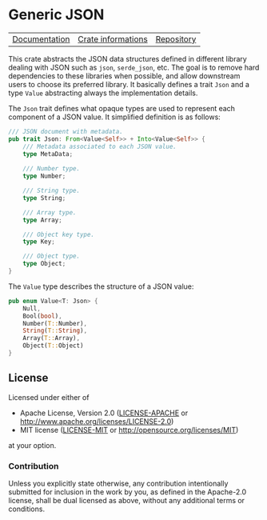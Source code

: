 # Generic JSON

<table><tr>
	<td><a href="https://docs.rs/generic-json">Documentation</a></td>
	<td><a href="https://crates.io/crates/generic-json">Crate informations</a></td>
	<td><a href="https://github.com/timothee-haudebourg/generic-json">Repository</a></td>
</tr></table>

This crate abstracts the JSON data structures defined in different library dealing with JSON such as `json`, `serde_json`, etc. The goal is to remove hard dependencies to these libraries when possible, and allow downstream users to choose its preferred library.
It basically defines a trait `Json` and a type `Value` abstracting always the implementation details.

The `Json` trait defines what opaque types are used to represent each component of a JSON value.
It simplified definition is as follows:
```rust
/// JSON document with metadata.
pub trait Json: From<Value<Self>> + Into<Value<Self>> {
	/// Metadata associated to each JSON value.
	type MetaData;
	
	/// Number type.
	type Number;

	/// String type.
	type String;

	/// Array type.
	type Array;

	/// Object key type.
	type Key;

	/// Object type.
	type Object;
}
```

The `Value` type describes the structure of a JSON value:
```rust
pub enum Value<T: Json> {
	Null,
	Bool(bool),
	Number(T::Number),
	String(T::String),
	Array(T::Array),
	Object(T::Object)
}
```

## License

Licensed under either of

 * Apache License, Version 2.0 ([LICENSE-APACHE](LICENSE-APACHE) or http://www.apache.org/licenses/LICENSE-2.0)
 * MIT license ([LICENSE-MIT](LICENSE-MIT) or http://opensource.org/licenses/MIT)

at your option.

### Contribution

Unless you explicitly state otherwise, any contribution intentionally submitted
for inclusion in the work by you, as defined in the Apache-2.0 license, shall be dual licensed as above, without any
additional terms or conditions.